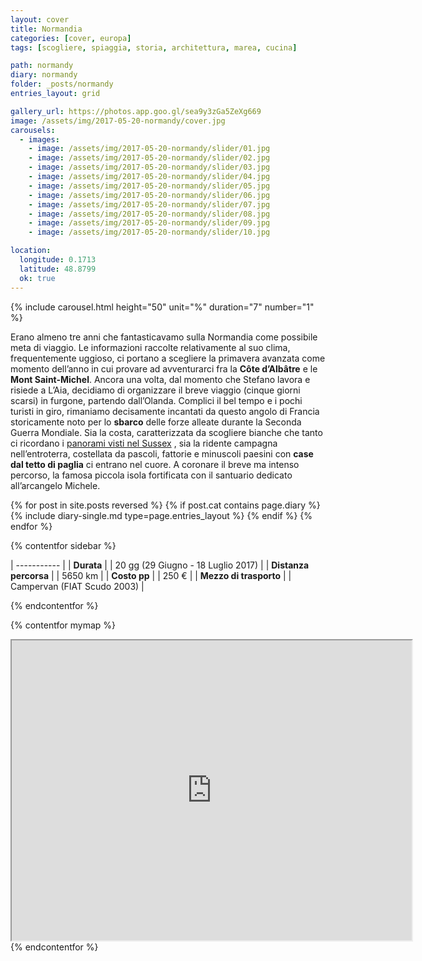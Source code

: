 ```yaml
---
layout: cover
title: Normandia
categories: [cover, europa]
tags: [scogliere, spiaggia, storia, architettura, marea, cucina]

path: normandy
diary: normandy
folder: _posts/normandy
entries_layout: grid

gallery_url: https://photos.app.goo.gl/sea9y3zGa5ZeXg669
image: /assets/img/2017-05-20-normandy/cover.jpg
carousels:
  - images: 
    - image: /assets/img/2017-05-20-normandy/slider/01.jpg
    - image: /assets/img/2017-05-20-normandy/slider/02.jpg
    - image: /assets/img/2017-05-20-normandy/slider/03.jpg
    - image: /assets/img/2017-05-20-normandy/slider/04.jpg
    - image: /assets/img/2017-05-20-normandy/slider/05.jpg
    - image: /assets/img/2017-05-20-normandy/slider/06.jpg
    - image: /assets/img/2017-05-20-normandy/slider/07.jpg
    - image: /assets/img/2017-05-20-normandy/slider/08.jpg
    - image: /assets/img/2017-05-20-normandy/slider/09.jpg
    - image: /assets/img/2017-05-20-normandy/slider/10.jpg

location:
  longitude: 0.1713
  latitude: 48.8799
  ok: true
---
```


{% include carousel.html height="50" unit="%" duration="7" number="1" %}

Erano almeno tre anni che fantasticavamo sulla Normandia come possibile meta di viaggio. Le informazioni raccolte relativamente al suo clima, frequentemente uggioso, ci portano a scegliere la primavera avanzata come momento dell’anno in cui provare ad avventurarci fra la **Côte d’Albâtre** e le **Mont Saint-Michel**. Ancora una volta, dal momento che Stefano lavora e risiede a L’Aia, decidiamo di organizzare il breve viaggio (cinque giorni scarsi) in furgone, partendo dall’Olanda. Complici il bel tempo e i pochi turisti in giro, rimaniamo decisamente incantati da questo angolo di Francia storicamente noto per lo **sbarco** delle forze alleate durante la Seconda Guerra Mondiale. Sia la costa, caratterizzata da scogliere bianche che tanto ci ricordano i [panorami visti nel Sussex](/) , sia la ridente campagna nell’entroterra, costellata da pascoli, fattorie e minuscoli paesini con **case dal tetto di paglia** ci entrano nel cuore. A coronare il breve ma intenso percorso, la famosa piccola isola fortificata con il santuario dedicato all’arcangelo Michele.

<div class="entries-{{ page.entries_layout }}">
  {% for post in site.posts reversed %}
    {% if post.cat contains page.diary %}
      {% include diary-single.md type=page.entries_layout %}
    {% endif %}
  {% endfor %}
</div>

{% contentfor sidebar %}

| ----------- |
| **Durata**      |
| 20 gg (29 Giugno - 18 Luglio 2017)   |
| **Distanza percorsa** |
| 5650 km |
| **Costo pp**      |
| 250 €  |
| **Mezzo di trasporto** |
| Campervan (FIAT Scudo 2003) |

{% endcontentfor %}

{% contentfor mymap %}
<iframe src="https://www.google.com/maps/d/embed?mid=1_AWjlxxY_EIkEBez5EtAzE0Qwcw&ehbc=2E312F" width="640" height="480"></iframe>
{% endcontentfor %}
